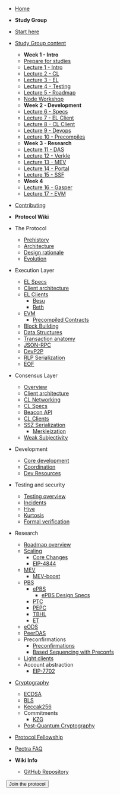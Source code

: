- [Home](readme.md)
- **Study Group**
- [Start here](/eps/intro.md)
- [Study Group content](/eps/schedule.md)
  - **Week 1 - Intro**
  - [Prepare for studies](/eps/week0.md)
  - [Lecture 1 - Intro](/eps/week1.md)
  - [Lecture 2 - CL](/eps/week3.md)
  - [Lecture 3 - EL](/eps/week2.md)
  - [Lecture 4 - Testing](/eps/week4.md)
  - [Lecture 5 - Roadmap](/eps/week5.md)
  - [Node Workshop](/eps/nodes_workshop.md)
  - **Week 2 - Development**
  - [Lecture 6 - Specs](/eps/week6-dev.md)
  - [Lecture 7 - EL Client](/eps/week7-dev.md)
  - [Lecture 8 - CL Client](/eps/week8-dev.md)
  - [Lecture 9 - Devops](/eps/week9-dev.md)
  - [Lecture 10 - Precompiles](/eps/week10-dev.md)
  - **Week 3 - Research**
  - [Lecture 11 - DAS](/eps/week6-research.md)  
  - [Lecture 12 - Verkle](/eps/week7-research.md)
  - [Lecture 13 - MEV](/eps/week8-research.md)
  - [Lecture 14 - Portal](/eps/week9-research.md)
  - [Lecture 15 - SSF](/eps/week10-research.md)
  - **Week 4**
  - [Lecture 16 - Gasper](/eps/day16.md)
  - [Lecture 17 - EVM](/eps/day17.md)
- [Contributing](contributing.md)
- **Protocol Wiki**
- The Protocol
  - [Prehistory](/wiki/protocol/prehistory.md)
  - [Architecture](/wiki/protocol/architecture.md)
  - [Design rationale](/wiki/protocol/design-rationale.md)
  - [Evolution](/wiki/protocol/history.md)
- Execution Layer
  - [EL Specs](/wiki/EL/el-specs.md)
  - [Client architecture](/wiki/EL/el-architecture.md)
  - [EL Clients](/wiki/EL/el-clients.md)
    - [Besu](/wiki/EL/clients/besu.md)
    - [Reth](/wiki/EL/clients/reth.md)
  - [EVM](/wiki/EL/evm.md)
    - [Precompiled Contracts](/wiki/EL/precompiled-contracts.md)
  - [Block Building](/wiki/EL/block-production.md)
  - [Data Structures](/wiki/EL/data-structures.md)
  - [Transaction anatomy](/wiki/EL/transaction.md)
  - [JSON-RPC](/wiki/EL/JSON-RPC.md)
  - [DevP2P](/wiki/EL/devp2p.md)
  - [RLP Serialization](/wiki/EL/RLP.md)
  - [EOF](/wiki/EL/eof.md)
- Consensus Layer
  - [Overview](/wiki/CL/overview.md)
  - [Client architecture](/wiki/CL/cl-architecture.md)
  - [CL Networking](/wiki/CL/cl-networking.md)
  - [CL Specs](/wiki/CL/cl-specs.md)
  - [Beacon API](/wiki/CL/beacon-api.md)
  - [CL Clients](/wiki/CL/cl-clients.md)
  - [SSZ Serialization](/wiki/CL/SSZ.md)
    - [Merkleization](/wiki/CL/merkleization.md)
  - [Weak Subjectivity](/wiki/CL/syncing.md)
- Development
  - [Core development](/wiki/dev/core-development.md)
  - [Coordination](/wiki/dev/pm.md)
  - [Dev Resources](/wiki/dev/cs-resources.md)
- Testing and security
  - [Testing overview](/wiki/testing/overview.md)
  - [Incidents](/wiki/testing/incidents.md)
  - [Hive](/wiki/testing/hive.md)
  - [Kurtosis](/wiki/testing/kurtosis.md)
  - [Formal verification](/wiki/testing/formal-verification.md)
- Research
  - [Roadmap overview](/wiki/research/roadmap.md)
  - [Scaling](/wiki/research/scaling/scaling.md)
    - [Core Changes](/wiki/research/scaling/core-changes/core-changes.md)
    - [EIP-4844](/wiki/research/scaling/core-changes/eip-4844.md)
  - [MEV](/wiki/research/PBS/mev.md)
    - [MEV-boost](/wiki/research/PBS/mev-boost.md)
  - [PBS](/wiki/research/PBS/pbs.md)
    - [ePBS](/wiki/research/PBS/ePBS.md)
      - [ePBS Design Specs](/wiki/research/PBS/ePBS-Specs.md)
    - [PTC](/wiki/research/PBS/PTC.md)
    - [PEPC](/wiki/research/PBS/PEPC.md)
    - [TBHL](/wiki/research/PBS/TBHL.md)
    - [ET](/wiki/research/PBS/ET.md)
  - [eODS](/wiki/research/eODS.md)
  - [PeerDAS](/wiki/research/peerdas.md)
  - Preconfirmations
    - [Preconfirmations](/wiki/research/Preconfirmations/Preconfirmations.md)
    - [Based Sequencing with Preconfs](/wiki/research/Preconfirmations/BasedSequencingPreconfs.md)
  - [Light clients](/wiki/research/light-clients.md)
  - Account abstraction
    - [EIP-7702](/wiki/research/account-abstraction/eip-7702.md)
- [Cryptography](/wiki/Cryptography/intro.md)
  - [ECDSA](/wiki/Cryptography/ecdsa.md)
  - [BLS](/wiki/Cryptography/bls.md)
  - [Keccak256](/wiki/Cryptography/keccak256.md)
  - Commitments
    - [KZG](/wiki/Cryptography/KZG.md)
  - [Post-Quantum Cryptography](/wiki/Cryptography/post-quantum-cryptography.md)
- [Protocol Fellowship](/wiki/epf.md)
- [Pectra FAQ](/wiki/pectra-faq.md)

- **Wiki Info**
  - [GitHub Repository](https://github.com/eth-protocol-fellows/protocol-studies)

<form action="https://epf.wiki/#/eps/intro" target="_blank">
  <input type="submit" value="Join the protocol" class="btn-primary" />
</form>
